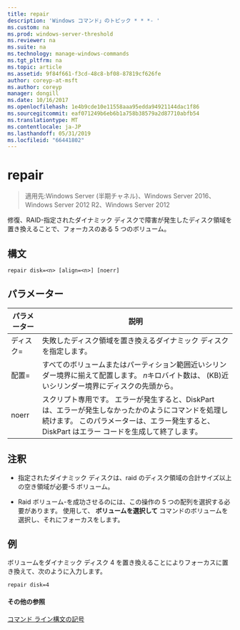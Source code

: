 ```yaml
---
title: repair
description: 'Windows コマンド」のトピック * * *- '
ms.custom: na
ms.prod: windows-server-threshold
ms.reviewer: na
ms.suite: na
ms.technology: manage-windows-commands
ms.tgt_pltfrm: na
ms.topic: article
ms.assetid: 9f84f661-f3cd-48c8-bf08-87819cf626fe
author: coreyp-at-msft
ms.author: coreyp
manager: dongill
ms.date: 10/16/2017
ms.openlocfilehash: 1e4b9cde10e11558aaa95edda94921144dac1f86
ms.sourcegitcommit: eaf071249b6eb6b1a758b38579a2d87710abfb54
ms.translationtype: MT
ms.contentlocale: ja-JP
ms.lasthandoff: 05/31/2019
ms.locfileid: "66441802"
---
```

# <a name="repair"></a>repair

>適用先:Windows Server (半期チャネル)、Windows Server 2016、Windows Server 2012 R2、Windows Server 2012

修復、RAID\-指定されたダイナミック ディスクで障害が発生したディスク領域を置き換えることで、フォーカスのある 5 つのボリューム。  
  
  
  
## <a name="syntax"></a>構文  
  
```  
repair disk=<n> [align=<n>] [noerr]  
```  
  
## <a name="parameters"></a>パラメーター  
  
| パラメーター  |                                                                                             説明                                                                                              |
|------------|------------------------------------------------------------------------------------------------------------------------------------------------------------------------------------------------------|
| ディスク\=<n>  |                                                                 失敗したディスク領域を置き換えるダイナミック ディスクを指定します。                                                                 |
| 配置\=<n> |          すべてのボリュームまたはパーティション範囲近いシリンダー境界に揃えて配置します。 *n*キロバイト数は、 \(KB\)近いシリンダー境界にディスクの先頭から。           |
|   noerr    | スクリプト専用です。 エラーが発生すると、DiskPart は、エラーが発生しなかったかのようにコマンドを処理し続けます。 このパラメーターは、エラー発生すると、DiskPart はエラー コードを生成して終了します。 |
  
## <a name="remarks"></a>注釈  
  
-   指定されたダイナミック ディスクは、raid のディスク領域の合計サイズ以上の空き領域が必要\-5 ボリューム。  
  
-   Raid ボリューム\-を成功させるのには、この操作の 5 つの配列を選択する必要があります。 使用して、 **ボリュームを選択して** コマンドのボリュームを選択し、それにフォーカスをします。  
  
## <a name="BKMK_examples"></a>例  
ボリュームをダイナミック ディスク 4 を置き換えることによりフォーカスに置き換えて、次のように入力します。  
  
```  
repair disk=4  
```  
  
#### <a name="additional-references"></a>その他の参照  
[コマンド ライン構文の記号](command-line-syntax-key.md)  
  

  

